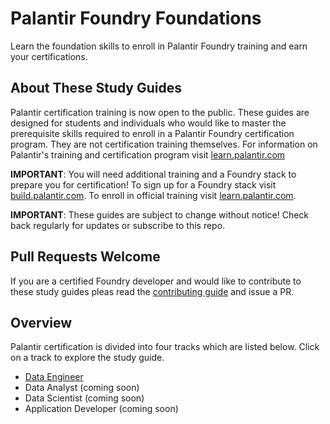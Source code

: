 
# Palantir Foundry Foundations

Learn the foundation skills to enroll in Palantir Foundry training and earn your certifications.

## About These Study Guides 

Palantir certification training is now open to the public. These guides are designed for students and individuals who would like to master the prerequisite skills required to enroll in a Palantir Foundry certification program. They are not certification training themselves. For information on Palantir's training and certification program visit [learn.palantir.com](https://learn.palantir.com/)

**IMPORTANT**: You will need additional training and a Foundry stack to prepare you for certification! To sign up for a Foundry stack visit [build.palantir.com](https://build.palantir.com). To enroll in official training visit [learn.palantir.com](https://learn.palantir.com/).

**IMPORTANT**: These guides are subject to change without notice! Check back regularly for updates or subscribe to this repo.

## Pull Requests Welcome

If you are a certified Foundry developer and would like to contribute to these study guides pleas read the
[contributing guide](../../CONTRIBUTING.md) and issue a PR.

## Overview

Palantir certification is divided into four tracks which are listed below. Click on a track to explore the study guide.

- [Data Engineer](data-engineer.md) 
- Data Analyst (coming soon)
- Data Scientist (coming soon)
- Application Developer (coming soon)
